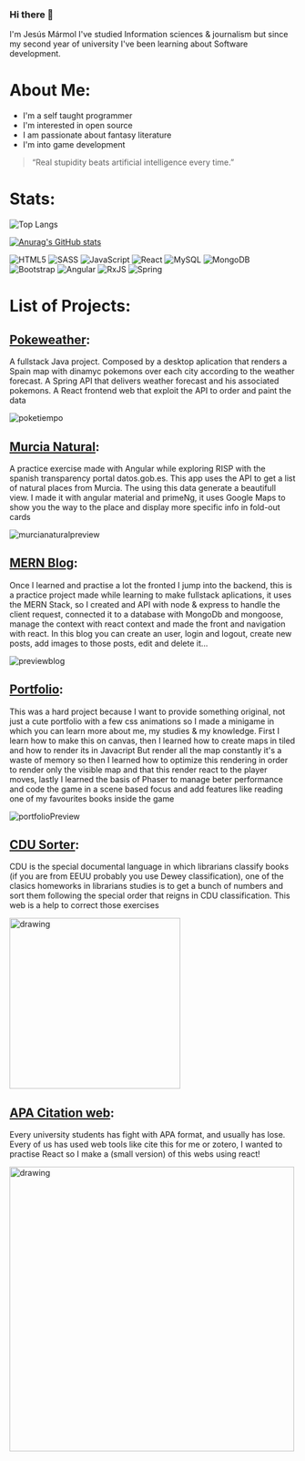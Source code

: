 ### Hi there 👋
I'm Jesús Mármol
I've studied Information sciences & journalism but since my second year of university I've been learning about Software development.


# About Me:

- I'm a self taught programmer
- I'm interested in open source
- I am passionate about fantasy literature
- I'm into game development 

> “Real stupidity beats artificial intelligence every time.”

# Stats:
![Top Langs](https://github-readme-stats.vercel.app/api/top-langs/?username=jesusMAes&theme=tokyonight)

[![Anurag's GitHub stats](https://github-readme-stats.vercel.app/api?username=jesusMAes)](https://github.com/anuraghazra/github-readme-stats)

![HTML5](https://img.shields.io/badge/html5-%23E34F26.svg?style=for-the-badge&logo=html5&logoColor=white)
![SASS](https://img.shields.io/badge/SASS-hotpink.svg?style=for-the-badge&logo=SASS&logoColor=white)
![JavaScript](https://img.shields.io/badge/javascript-%23323330.svg?style=for-the-badge&logo=javascript&logoColor=%23F7DF1E)
![React](https://img.shields.io/badge/react-%2320232a.svg?style=for-the-badge&logo=react&logoColor=%2361DAFB)
![MySQL](https://img.shields.io/badge/mysql-%2300f.svg?style=for-the-badge&logo=mysql&logoColor=white)
![MongoDB](https://img.shields.io/badge/MongoDB-%234ea94b.svg?style=for-the-badge&logo=mongodb&logoColor=white)
![Bootstrap](https://img.shields.io/badge/bootstrap-%23563D7C.svg?style=for-the-badge&logo=bootstrap&logoColor=white)
![Angular](https://img.shields.io/badge/angular-%23DD0031.svg?style=for-the-badge&logo=angular&logoColor=white)
![RxJS](https://img.shields.io/badge/rxjs-%23B7178C.svg?style=for-the-badge&logo=reactivex&logoColor=white)
![Spring](https://img.shields.io/badge/Spring-6DB33F?style=for-the-badge&logo=spring&logoColor=white)




# List of Projects:

  ## [Pokeweather](https://jesusmaes.github.io/pokeweather/):
A fullstack Java project.
Composed by a desktop aplication that renders a Spain map with dinamyc pokemons over each city according to the weather forecast.
A Spring API that delivers weather forecast and his associated pokemons.
A React frontend web that exploit the API to order and paint the data

![poketiempo](https://github.com/jesusMAes/jesusMAes/assets/95760152/c650b4b2-2c48-4b2b-9a11-7289638deab7)


## [Murcia Natural](https://github.com/jesusMAes/Murcia-natural):
A practice exercise made with Angular while exploring RISP with the spanish transparency portal datos.gob.es. This app uses the API to get a list of natural places from Murcia. The using this data generate a beautifull view. I made it with angular material and primeNg, it uses Google Maps to show you the way to the place and display more specific info in fold-out cards

![murcianaturalpreview](https://user-images.githubusercontent.com/95760152/197410270-ed97c6cb-2cd7-478c-afb3-58d7b08106eb.gif)


## [MERN Blog](https://github.com/jesusMAes/fullstackBlog): 
Once I learned and practise a lot the fronted I jump into the backend, this is a practice project made while learning to make fullstack aplications, it uses the MERN Stack, so I created and API with node & express to handle the client request, connected it to a database with MongoDb and mongoose, manage the context with react context and made the front and navigation with react.  In this blog you can create an user, login and logout, create new posts, add images to those posts, edit and delete it...

![previewblog](https://user-images.githubusercontent.com/95760152/188438285-72130ffa-531b-431e-aa5a-d218b9cd9c5d.gif)



## [Portfolio](https://jesusmaes.github.io/myPortfolio/): 
This was a hard project because I want to provide something original, not just a cute portfolio with a few css animations so I made a minigame in which you can learn more about me, my studies & my knowledge. First I learn how to make this on canvas, then I learned how to create maps in tiled and how to render its in Javacript
But render all the map constantly it's a waste of memory so then I learned how to optimize this rendering in order to render only the visible map and that this render react to the player moves, lastly I learned the basis of Phaser to manage beter performance and code the game in a scene based  focus and add features like reading one of my favourites books inside the game


![portfolioPreview](https://user-images.githubusercontent.com/95760152/186515455-a79b29c7-6682-48de-b33d-5ca75d552016.png)

## [CDU Sorter](https://jesusmaes.github.io/learning-frontent-OrdenarNumeroCDU/):

CDU is the special documental language in which librarians classify books (if you are from EEUU probably you use Dewey classification), one of the clasics homeworks in librarians studies is to get a bunch of numbers and sort them following the special order that reigns in CDU classification. This web is a help to correct those exercises

<img src="https://user-images.githubusercontent.com/95760152/186516343-d793dddd-a042-4e60-89fb-d015e321d896.png" alt="drawing" width="300"/>


## [APA Citation web](https://jesusmaes.github.io/citame-esta/):

Every university students has fight with APA format, and usually has lose. Every of us has used web tools like cite this for me or zotero, I wanted to practise React so I make a (small version) of this webs using react!



<img src="https://user-images.githubusercontent.com/95760152/186517023-f7a157c6-1036-4018-9be0-9ab1c1b44f2e.png" alt="drawing" width="500"/>



